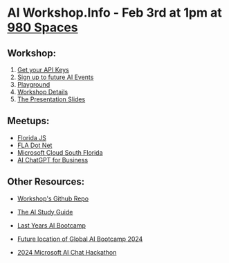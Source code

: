 <link rel='stylesheet' href='https://cdn.jsdelivr.net/gh/kognise/water.css@latest/dist/dark.min.css'>

# AI Workshop.Info - Feb 3rd at 1pm at [980 Spaces](https://maps.app.goo.gl/oF877cyzqfM1YZeG7)

## Workshop:
1) [Get your API Keys](https://global-ai-communiy.zapier.app/workshop-key?field-8ec4=YT6HJG)<br />
2) [Sign up to future AI Events](https://mailchi.mp/918b2bbcebcf/ai-workshop)<br />
3) [Playground](https://playground.globalai.community/) <br />
4) [Workshop Details](https://workshop.globalai.community/)<br />
5) [The Presentation Slides](https://docs.google.com/presentation/d/12PlwRj_HyTucpfRUwe6mEf7pN6nXSe8NvZoKBNNDEEo/edit?usp=sharing)<br />




## Meetups:
- [Florida JS](https://meetup.com/floridajs)
- [FLA Dot Net](https://meetup.com/fladotnet)
- [Microsoft Cloud South Florida](https://meetup.com/mcsfug)
- [AI ChatGPT for Business](https://meetup.com/boca-area-ai-chatgpt-for-business/)


## Other Resources:
- [Workshop's Github Repo](https://github.com/GlobalAICommunity/AzureOpenAIService-Workshop?tab=readme-ov-file)

- [The AI Study Guide](https://techcommunity.microsoft.com/t5/ai-azure-ai-services-blog/the-ai-study-guide-azure-s-top-free-resources-for-learning/ba-p/4036890)
- [Last Years AI Bootcamp](https://aiworkshop.moo.com/aibootcamp/)
- [Future location of Global AI Bootcamp 2024](https://github.com/GlobalAICommunity/global-ai-bootcamp-2024)
- [2024 Microsoft AI Chat Hackathon](https://github.com/microsoft/AI-Chat-App-Hack#hack-together-the-ai-chat-app-hack)
